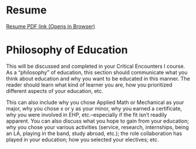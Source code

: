# Resume

<a href="gnorman7.github.io/pdfs/Resume_MostRecent.pdf" target="_blank">Resume PDF link (Opens in Browser)</a>

# Philosophy of Education

This will be discussed and completed in your Critical Encounters I course. As a “philosophy” of education, this section should communicate what you think about education and why you want to be educated in this manner.  The reader should learn what kind of learner you are, how you prioritized different aspects of your education, etc.

This can also include why you chose Applied Math or Mechanical as your major, why you chose x or y as your minor, why you earned a certificate, why you were involved in EHP,  etc.–especially if the fit isn’t readily apparent.  You can also discuss what you hope to gain from your education; why you chose your various activities (service, research, internships, being an LA, playing in the band, study abroad, etc.); the role collaboration has played in your education; how you selected your electives; etc.